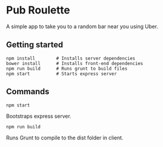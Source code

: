 # Pub Roulette

A simple app to take you to a random bar near you using Uber.

## Getting started

```
npm install        # Installs server dependencies
bower install      # Installs front-end dependencies
npm run build      # Runs grunt to build files
npm start          # Starts express server
```

## Commands

`npm start`

Bootstraps express server.

`npm run build`

Runs Grunt to compile to the dist folder in client.
